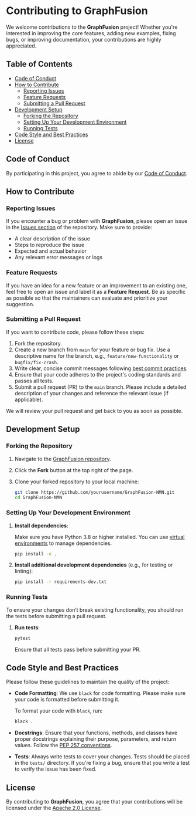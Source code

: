 
# Contributing to GraphFusion

We welcome contributions to the **GraphFusion** project! Whether you're interested in improving the core features, adding new examples, fixing bugs, or improving documentation, your contributions are highly appreciated.

## Table of Contents

- [Code of Conduct](#code-of-conduct)
- [How to Contribute](#how-to-contribute)
  - [Reporting Issues](#reporting-issues)
  - [Feature Requests](#feature-requests)
  - [Submitting a Pull Request](#submitting-a-pull-request)
- [Development Setup](#development-setup)
  - [Forking the Repository](#forking-the-repository)
  - [Setting Up Your Development Environment](#setting-up-your-development-environment)
  - [Running Tests](#running-tests)
- [Code Style and Best Practices](#code-style-and-best-practices)
- [License](#license)

## Code of Conduct

By participating in this project, you agree to abide by our [Code of Conduct](CODE_OF_CONDUCT.md).

## How to Contribute

### Reporting Issues

If you encounter a bug or problem with **GraphFusion**, please open an issue in the [Issues section](https://github.com/GraphFusion/GraphFusion-NMN/issues) of the repository. Make sure to provide:

- A clear description of the issue
- Steps to reproduce the issue
- Expected and actual behavior
- Any relevant error messages or logs

### Feature Requests

If you have an idea for a new feature or an improvement to an existing one, feel free to open an issue and label it as a **Feature Request**. Be as specific as possible so that the maintainers can evaluate and prioritize your suggestion.

### Submitting a Pull Request

If you want to contribute code, please follow these steps:

1. Fork the repository.
2. Create a new branch from `main` for your feature or bug fix. Use a descriptive name for the branch, e.g., `feature/new-functionality` or `bugfix/fix-crash`.
3. Write clear, concise commit messages following [best commit practices](https://chris.beams.io/posts/git-commit/).
4. Ensure that your code adheres to the project's coding standards and passes all tests.
5. Submit a pull request (PR) to the `main` branch. Please include a detailed description of your changes and reference the relevant issue (if applicable).

We will review your pull request and get back to you as soon as possible.

## Development Setup

### Forking the Repository

1. Navigate to the [GraphFusion repository](https://github.com/GraphFusion/GraphFusion-NMN).
2. Click the **Fork** button at the top right of the page.
3. Clone your forked repository to your local machine:

   ```bash
   git clone https://github.com/yourusername/GraphFusion-NMN.git
   cd GraphFusion-NMN
   ```

### Setting Up Your Development Environment

1. **Install dependencies**:

   Make sure you have Python 3.8 or higher installed. You can use [virtual environments](https://docs.python.org/3/library/venv.html) to manage dependencies.

   ```bash
   pip install -e .
   ```

2. **Install additional development dependencies** (e.g., for testing or linting):

   ```bash
   pip install -r requirements-dev.txt
   ```

### Running Tests

To ensure your changes don’t break existing functionality, you should run the tests before submitting a pull request.

1. **Run tests**:

   ```bash
   pytest
   ```

   Ensure that all tests pass before submitting your PR.

## Code Style and Best Practices

Please follow these guidelines to maintain the quality of the project:

- **Code Formatting**: We use `black` for code formatting. Please make sure your code is formatted before submitting it.
  
  To format your code with `black`, run:

  ```bash
  black .
  ```

- **Docstrings**: Ensure that your functions, methods, and classes have proper docstrings explaining their purpose, parameters, and return values. Follow the [PEP 257 conventions](https://www.python.org/dev/peps/pep-0257/).
  
- **Tests**: Always write tests to cover your changes. Tests should be placed in the `tests/` directory. If you're fixing a bug, ensure that you write a test to verify the issue has been fixed.

## License

By contributing to **GraphFusion**, you agree that your contributions will be licensed under the [Apache 2.0 License](LICENSE).


